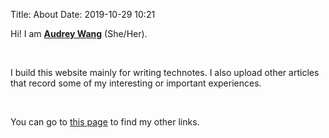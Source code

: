 Title: About
Date: 2019-10-29 10:21

Hi! I am [**Audrey Wang**](https://github.com/yxwangnju) (She/Her). 

<br />

I build this website mainly for writing technotes. I also upload other articles that record some of my interesting or important experiences.



<br />

You can go to [this page]({filename}other_links.md) to find my other links.

<br />

<!-- <img alt="Get Hands Dirty!" src="{static}/pictures/get_hands_dirty.png" data-action="zoom" width="600px" class="center"> -->
